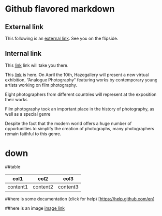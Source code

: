 # Github flavored markdown 

## External link

This following is an [external link](https://source.unsplash.com/user/erondu). See you on the flipside. 

## Internal link

This [link](#details) link will take you there.

This [link](#down) is here. On April the 10th, Hazegallery will present a new virtual exhibition, “Analogue Photography" featuring works by contemporary young artists working on film photography. 

 

Eight photographers  from different countries will represent at the exposition their works

 

Film photography took an important place in the history of photography, as well as a special genre

Despite the fact that the modern world offers a huge number of opportunities to simplify the creation of photographs, many photographers remain faithful to this genre.

# down 

##table

| col1 | col2 | col3 |
| --- | --- | --- |
| content1 | content2 | content3 |

##here is some documentation
(click for help) [https://help.github.com/en]

##here is an image
[image link](./images/jodaman.jpg)
